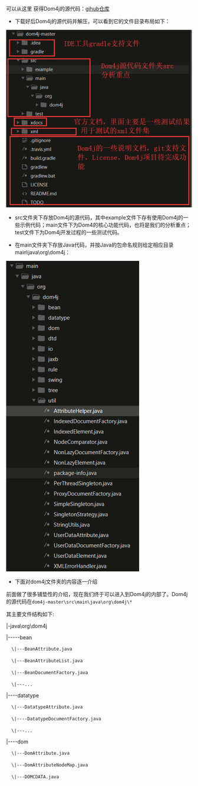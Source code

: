 可以从这里 获得Dom4j的源代码：[gihub仓库](https://github.com/dom4j/dom4j)

* 下载好后Dom4j的源代码并解压，可以看到它的文件目录布局如下：

![](/assets/djcatalog.png)

* src文件夹下存放Dom4j的源代码，其中example文件下存有使用Dom4j的一些示例代码；main文件下为Dom4的核心功能代码，也将是我们的分析重点；test文件下为Dom4j开发过程的一些测试代码。

* 在main文件夹下存放Java代码，并按Java的包命名规则给定相应目录main\java\org\dom4j：

![](/assets/djindex.png)

* 下面对dom4j文件夹的内容逐一介绍

前面做了很多铺垫性的介绍，现在我们终于可以进入到Dom4j的内部了。Dom4j的源代码在`dom4j-master\src\main\java\org\dom4j\*`

其主要文件结构如下:

\|-java\org\dom4j

\|-----bean

```
  \|---BeanAttribute.java

  \|---BeanAttributeList.java

  \|---BeanDocumentFactory.java

  \|---...
```

\|----datatype

```
  \|---DatatypeAttribute.java

  \|----DatatypeDocumentFactory.java

  \|---...
```

\|----dom

```
  \|---DomAttribute.java

  \|---DomAttributeNodeMap.java

  \|---DOMCDATA.java
```



